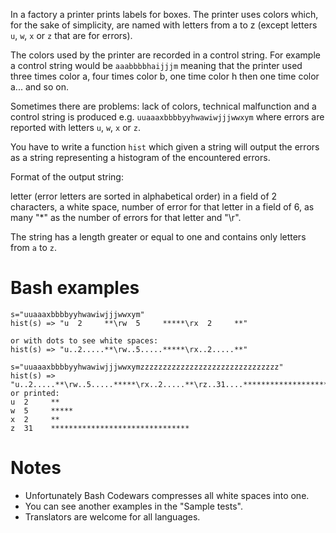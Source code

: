 In a factory a printer prints labels for boxes. The printer uses colors which, for the sake of simplicity, are named with letters from a to z (except letters `u`, `w`, `x` or `z` that are for errors).

The colors used by the printer are recorded in a control string. For example a control string would be `aaabbbbhaijjjm` meaning that the printer used three times color a, four times color b, one time color h then one time color a... and so on.

Sometimes there are problems: lack of colors, technical malfunction and a control string is produced e.g. `uuaaaxbbbbyyhwawiwjjjwwxym` where errors are reported with letters `u`, `w`, `x` or `z`.

You have to write a function `hist` which given a string will output the errors as a string representing a histogram of the encountered errors.

Format of the output string:

letter (error letters are sorted in alphabetical order) in a field of 2 characters, a white space, number of error for that letter in a field of 6, as many "*" as the number of errors for that letter and "\r".

The string has a length greater or equal to one and contains only letters from `a` to `z`.

# Bash examples

```
s="uuaaaxbbbbyyhwawiwjjjwwxym"
hist(s) => "u  2     **\rw  5     *****\rx  2     **"

or with dots to see white spaces:
hist(s) => "u..2.....**\rw..5.....*****\rx..2.....**"

s="uuaaaxbbbbyyhwawiwjjjwwxymzzzzzzzzzzzzzzzzzzzzzzzzzzzzzzz"
hist(s) => "u..2.....**\rw..5.....*****\rx..2.....**\rz..31....*******************************"
or printed:
u  2     **
w  5     *****
x  2     **
z  31    *******************************
```
# Notes

- Unfortunately Bash Codewars compresses all white spaces into one.
- You can see another examples in the "Sample tests".
- Translators are welcome for all languages.
